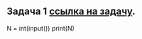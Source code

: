 ## Задача 1  [ссылка на задачу](https://acmp.ru/index.asp?main=task&id_task=108&ins=1#solution).
N = int(input())
print(N)

